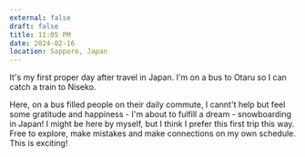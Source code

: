 ```yaml
---
external: false
draft: false
title: 11:05 PM
date: 2024-02-16
location: Sapporo, Japan
---
```


It's my first proper day after travel in Japan. I'm on a bus to Otaru so I can catch a train to Niseko. 


Here, on a bus filled people on their daily commute, I  cannt't help but feel some gratitude and happiness - I'm about to fulfill a dream - snowboarding in Japan! I might be here by myself, but I think I prefer this first trip this way. Free to explore, make mistakes and make connections on my own schedule. This is exciting!

